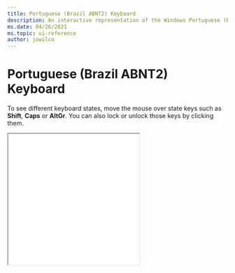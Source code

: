 ```yaml
---
title: Portuguese (Brazil ABNT2) Keyboard
description: An interactive representation of the Windows Portuguese (Brazil ABNT2) keyboard. To see different keyboard states, click or move the mouse over the state keys.
ms.date: 04/26/2021
ms.topic: ui-reference
author: jowilco
---
```


# Portuguese (Brazil ABNT2) Keyboard

To see different keyboard states, move the mouse over state keys such as **Shift**, **Caps** or **AltGr**. You can also lock or unlock those keys by clicking them.

<iframe src="kbdbr_2.html" height="300"></iframe>
